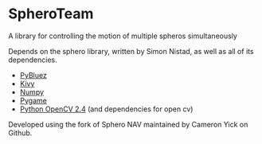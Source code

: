 # SpheroTeam

A library for controlling the motion of multiple spheros simultaneously

Depends on the sphero library, written by Simon Nistad, as well as all of its dependencies.

- [PyBluez](https://code.google.com/p/pybluez/wiki/Documentation)
- [Kivy](http://kivy.org/#download)
- [Numpy](http://kivy.org/#download)
- [Pygame](http://www.pygame.org/news.html)
- [Python OpenCV 2.4](http://docs.opencv.org/trunk/doc/py_tutorials/py_setup/py_table_of_contents_setup/py_table_of_contents_setup.html) (and dependencies for open cv) 

Developed using the fork of Sphero NAV maintained by Cameron Yick on Github.
